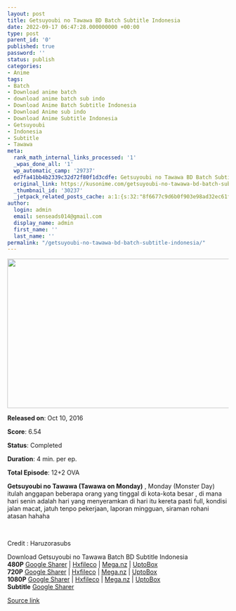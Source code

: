 ```yaml
---
layout: post
title: Getsuyoubi no Tawawa BD Batch Subtitle Indonesia
date: 2022-09-17 06:47:28.000000000 +00:00
type: post
parent_id: '0'
published: true
password: ''
status: publish
categories:
- Anime
tags:
- Batch
- Download anime batch
- download anime batch sub indo
- Download Anime Batch Subtitle Indonesia
- Download Anime sub indo
- Download Anime Subtitle Indonesia
- Getsuyoubi
- Indonesia
- Subtitle
- Tawawa
meta:
  rank_math_internal_links_processed: '1'
  _wpas_done_all: '1'
  wp_automatic_camp: '29737'
  ed7fa41bb4b2339c32d72f80f1d3cdfe: Getsuyoubi no Tawawa BD Batch Subtitle Indonesia
  original_link: https://kusonime.com/getsuyoubi-no-tawawa-bd-batch-subtitle-indonesia/
  _thumbnail_id: '30237'
  _jetpack_related_posts_cache: a:1:{s:32:"8f6677c9d6b0f903e98ad32ec61f8deb";a:2:{s:7:"expires";i:1663440530;s:7:"payload";a:3:{i:0;a:1:{s:2:"id";i:30061;}i:1;a:1:{s:2:"id";i:30224;}i:2;a:1:{s:2:"id";i:29949;}}}}
author:
  login: admin
  email: senseads014@gmail.com
  display_name: admin
  first_name: ''
  last_name: ''
permalink: "/getsuyoubi-no-tawawa-bd-batch-subtitle-indonesia/"
---
```

<p><img width="604" height="340" src="{{ site.baseurl }}/assets/2022/09/Getsuyoubi-no-Tawawa-604x340.jpg" class="attachment-thumb-large size-thumb-large wp-post-image" alt="" loading="lazy" title="Getsuyoubi no Tawawa BD Batch Subtitle Indonesia" srcset="https://kusonime.com/wp-content/uploads/2017/06/Getsuyoubi-no-Tawawa-604x340.jpg 604w, https://kusonime.com/wp-content/uploads/2017/06/Getsuyoubi-no-Tawawa-300x169.jpg 300w, https://kusonime.com/wp-content/uploads/2017/06/Getsuyoubi-no-Tawawa-768x432.jpg 768w, https://kusonime.com/wp-content/uploads/2017/06/Getsuyoubi-no-Tawawa-520x293.jpg 520w, https://kusonime.com/wp-content/uploads/2017/06/Getsuyoubi-no-Tawawa.jpg 1000w" sizes="(max-width: 604px) 100vw, 604px" />
<p><b>Released on</b>: Oct 10, 2016</p>
<p>
<p><b>Score</b>: 6.54</p>
<p>
<p><b>Status</b>: Completed</p>
<p>
<p><b>Duration</b>: 4 min. per ep.</p>
<p>
<p><b>Total Episode</b>: 12+2 OVA</p>
<p>
<p><strong>Getsuyoubi no Tawawa (Tawawa on Monday)</strong> , Monday (Monster Day) itulah anggapan beberapa orang yang tinggal di kota-kota besar , di mana hari senin adalah hari yang menyeramkan di hari itu kereta pasti full, kondisi jalan macat, jatuh tenpo pekerjaan, laporan mingguan, siraman rohani atasan hahaha</p>
<p>
<p> </p>
<p>
<p>Credit : Haruzorasubs</p>
<p>
<div class="smokeddl">
<div class="smokettl">Download Getsuyoubi no Tawawa Batch BD Subtitle Indonesia</div>
<div class="smokeurl"><strong>480P</strong> <a href="https://acefile.co/f/56566094/kusonime-berkah-di-hari-senin-bd-480p-rar" target="_blank" rel="noopener noreferrer">Google Sharer</a> | <a href="https://hxfile.co/1rhpub6p91bm" target="_blank" rel="noopener">Hxfileco</a> | <a href="https://mega.nz/file/W8gxBagJ#sVRIDKhYbgWKinUNVfazzsdrAzUJQ92M3zaqsi18zak" target="_blank" rel="noopener">Mega.nz</a> | <a href="https://uptobox.com/8q3m2hu553ae" target="_blank" rel="noopener">UptoBox</a></div>
<div class="smokeurl"><strong>720P</strong> <a href="https://acefile.co/f/56566098/kusonime-berkah-di-hari-senin-bd-720p-rar" target="_blank" rel="noopener noreferrer">Google Sharer</a> | <a href="https://hxfile.co/ux7y63vizg4e" target="_blank" rel="noopener">Hxfileco</a> | <a href="https://mega.nz/file/Ks5lya6b#Hti5YuydHVcUMj9CeIhCXT7BE_MzOdyBAFI7XB8nZ9U" target="_blank" rel="noopener">Mega.nz</a> | <a href="https://uptobox.com/3b1oclq5hla4" target="_blank" rel="noopener">UptoBox</a></div>
<div class="smokeurl"><strong>1080P</strong> <a href="https://acefile.co/f/56566103/kusonime-berkah-di-hari-senin-bd-1080p-rar" target="_blank" rel="noopener noreferrer">Google Sharer</a> | <a href="https://hxfile.co/a4a1xct303zy" target="_blank" rel="noopener">Hxfileco</a> | <a href="https://mega.nz/file/6o4ziSDb#z2egz7PfNAEFppaBAuE4A_DsxzN1oOfDuixuTj4VrdQ" target="_blank" rel="noopener">Mega.nz</a> | <a href="https://uptobox.com/m0nq1a8tdknx" target="_blank" rel="noopener">UptoBox</a></div>
<div class="smokeurl"><strong>Subtitle</strong> <a href="https://acefile.co/f/56566108/kusonime-berkah-di-hari-senin-bd-fontsubs-rar" target="_blank" rel="noopener noreferrer">Google Sharer</a></div>
</div>
<p><a href="https://kusonime.com/getsuyoubi-no-tawawa-bd-batch-subtitle-indonesia/">Source link </a></p>
